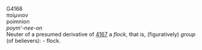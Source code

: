 <body>
  <p>G4168<br>  ποίμνιον  <br> poimnion  <br><i>poym‘-nee-on </i><br>Neuter of a presumed derivative of <a href="g4167.htm">4167</a>  a <i>flock</i>, that is, (figuratively) <i>group</i> (of believers): - flock.<br></p>
 </body>